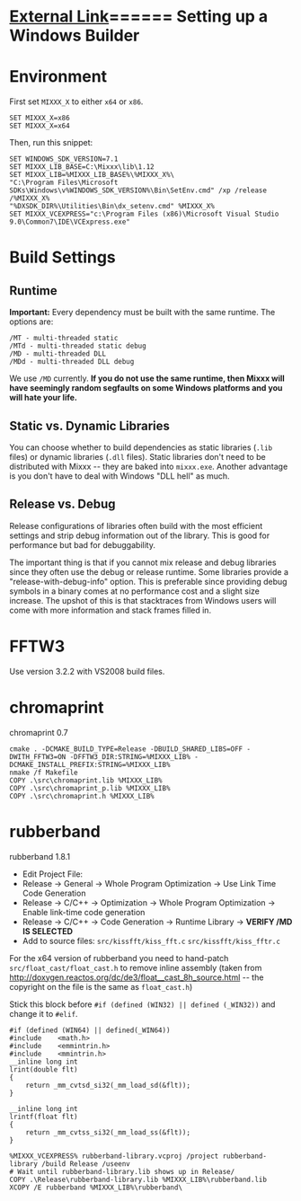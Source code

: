 [External Link](http://example.com)====== Setting up a Windows Builder
======

# Environment

First set `MIXXX_X` to either `x64` or `x86`.

    SET MIXXX_X=x86
    SET MIXXX_X=x64

Then, run this snippet:

    SET WINDOWS_SDK_VERSION=7.1
    SET MIXXX_LIB_BASE=C:\Mixxx\lib\1.12
    SET MIXXX_LIB=%MIXXX_LIB_BASE%\%MIXXX_X%\
    "C:\Program Files\Microsoft SDKs\Windows\v%WINDOWS_SDK_VERSION%\Bin\SetEnv.cmd" /xp /release /%MIXXX_X%
    "%DXSDK_DIR%\Utilities\Bin\dx_setenv.cmd" %MIXXX_X%
    SET MIXXX_VCEXPRESS="c:\Program Files (x86)\Microsoft Visual Studio 9.0\Common7\IDE\VCExpress.exe"

# Build Settings

## Runtime

**Important:** Every dependency must be built with the same runtime. The
options are:

    /MT - multi-threaded static 
    /MTd - multi-threaded static debug
    /MD - multi-threaded DLL 
    /MDd - multi-threaded DLL debug

We use `/MD` currently. **If you do not use the same runtime, then Mixxx
will have seemingly random segfaults on some Windows platforms and you
will hate your life.**

## Static vs. Dynamic Libraries

You can choose whether to build dependencies as static libraries (`.lib`
files) or dynamic libraries (`.dll` files). Static libraries don't need
to be distributed with Mixxx -- they are baked into `mixxx.exe`. Another
advantage is you don't have to deal with Windows "DLL hell" as much.

## Release vs. Debug

Release configurations of libraries often build with the most efficient
settings and strip debug information out of the library. This is good
for performance but bad for debuggability.

The important thing is that if you cannot mix release and debug
libraries since they often use the debug or release runtime. Some
libraries provide a "release-with-debug-info" option. This is preferable
since providing debug symbols in a binary comes at no performance cost
and a slight size increase. The upshot of this is that stacktraces from
Windows users will come with more information and stack frames filled
in.

# FFTW3

Use version 3.2.2 with VS2008 build files.

# chromaprint

chromaprint 0.7

    cmake . -DCMAKE_BUILD_TYPE=Release -DBUILD_SHARED_LIBS=OFF -DWITH_FFTW3=ON -DFFTW3_DIR:STRING=%MIXXX_LIB% -DCMAKE_INSTALL_PREFIX:STRING=%MIXXX_LIB%
    nmake /f Makefile
    COPY .\src\chromaprint.lib %MIXXX_LIB%
    COPY .\src\chromaprint_p.lib %MIXXX_LIB%
    COPY .\src\chromaprint.h %MIXXX_LIB%

# rubberband

rubberband 1.8.1

  - Edit Project File:
  - Release -\> General -\> Whole Program Optimization -\> Use Link Time
    Code Generation
  - Release -\> C/C++ -\> Optimization -\> Whole Program Optimization
    -\> Enable link-time code generation
  - Release -\> C/C++ -\> Code Generation -\> Runtime Library -\>
    **VERIFY /MD IS SELECTED**
  - Add to source files: `src/kissfft/kiss_fft.c`
    `src/kissfft/kiss_fftr.c`

For the x64 version of rubberband you need to hand-patch
`src/float_cast/float_cast.h` to remove inline assembly (taken from
<http://doxygen.reactos.org/dc/de3/float__cast_8h_source.html> -- the
copyright on the file is the same as `float_cast.h`)

Stick this block before `#if (defined (WIN32) || defined (_WIN32))` and
change it to `#elif`.

    #if (defined (WIN64) || defined(_WIN64))
    #include    <math.h>
    #include    <emmintrin.h>
    #include    <mmintrin.h>
    __inline long int
    lrint(double flt)
    {
        return _mm_cvtsd_si32(_mm_load_sd(&flt));
    }
    
    __inline long int
    lrintf(float flt)
    {
        return _mm_cvtss_si32(_mm_load_ss(&flt));
    }

    %MIXXX_VCEXPRESS% rubberband-library.vcproj /project rubberband-library /build Release /useenv 
    # Wait until rubberband-library.lib shows up in Release/
    COPY .\Release\rubberband-library.lib %MIXXX_LIB%\rubberband.lib
    XCOPY /E rubberband %MIXXX_LIB%\rubberband\
